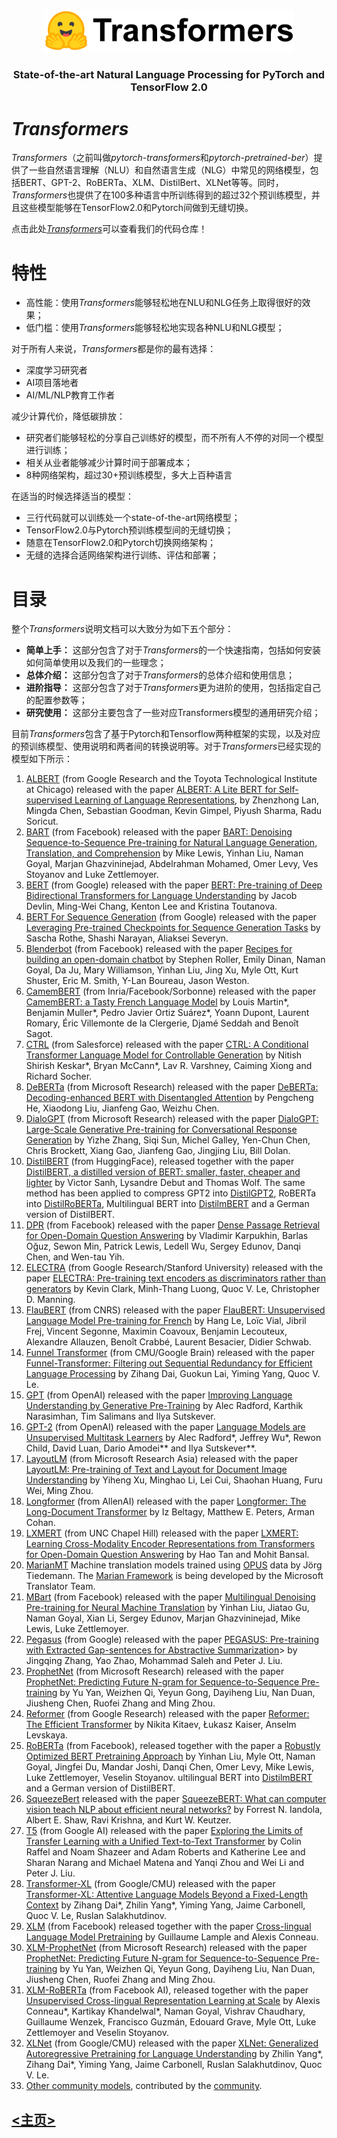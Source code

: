 <p align="center">
    <br>
    <img src="./Images/transformers_logo_name.png" width="400"/>
    <br>
<p>
<h3 align="center">
<p>State-of-the-art Natural Language Processing for PyTorch and TensorFlow 2.0
</h3>

# *Transformers*

*Transformers*（之前叫做*pytorch-transformers*和*pytorch-pretrained-ber*）提供了一些自然语言理解（NLU）和自然语言生成（NLG）中常见的网络模型，包括BERT、GPT-2、RoBERTa、XLM、DistilBert、XLNet等等。同时，*Transformers*也提供了在100多种语言中所训练得到的超过32个预训练模型，并且这些模型能够在TensorFlow2.0和Pytorch间做到无缝切换。

点击此处[*Transformers*](https://github.com/huggingface/transformers)可以查看我们的代码仓库！

# 特性

- 高性能：使用*Transformers*能够轻松地在NLU和NLG任务上取得很好的效果；
- 低门槛：使用*Transformers*能够轻松地实现各种NLU和NLG模型；

对于所有人来说，*Transformers*都是你的最有选择：

- 深度学习研究者
- AI项目落地者
- AI/ML/NLP教育工作者

减少计算代价，降低碳排放：

- 研究者们能够轻松的分享自己训练好的模型，而不所有人不停的对同一个模型进行训练；
- 相关从业者能够减少计算时间于部署成本；
- 8种网络架构，超过30+预训练模型，多大上百种语言

在适当的时候选择适当的模型：

- 三行代码就可以训练处一个state-of-the-art网络模型；
- TensorFlow2.0与Pytorch预训练模型间的无缝切换；
- 随意在TensorFlow2.0和Pytorch切换网络架构；
- 无缝的选择合适网络架构进行训练、评估和部署；

# 目录

整个*Transformers*说明文档可以大致分为如下五个部分：

- **简单上手：** 这部分包含了对于*Transformers*的一个快速指南，包括如何安装如何简单使用以及我们的一些理念；
- **总体介绍：** 这部分包含了对于*Transformers*的总体介绍和使用信息；
- **进阶指导：** 这部分包含了对于*Transformers*更为进阶的使用，包括指定自己的配置参数等；
- **研究使用：** 这部分主要包含了一些对应Transformers模型的通用研究介绍；

目前*Transformers*包含了基于Pytorch和Tensorflow两种框架的实现，以及对应的预训练模型、使用说明和两者间的转换说明等。对于*Transformers*已经实现的模型如下所示：

1. [ALBERT](https://huggingface.co/transformers/master/model_doc/albert.html) (from Google Research and the Toyota Technological Institute at Chicago) released with the paper [ALBERT: A Lite BERT for Self-supervised Learning of Language Representations](https://arxiv.org/abs/1909.11942), by Zhenzhong Lan, Mingda Chen, Sebastian Goodman, Kevin Gimpel, Piyush Sharma, Radu Soricut.
2. [BART](https://huggingface.co/transformers/master/model_doc/bart.html) (from Facebook) released with the paper [BART: Denoising Sequence-to-Sequence Pre-training for Natural Language Generation, Translation, and Comprehension](https://arxiv.org/pdf/1910.13461.pdf) by Mike Lewis, Yinhan Liu, Naman Goyal, Marjan Ghazvininejad, Abdelrahman Mohamed, Omer Levy, Ves Stoyanov and Luke Zettlemoyer.
3. [BERT](https://huggingface.co/transformers/master/model_doc/bert.html) (from Google) released with the paper [BERT: Pre-training of Deep Bidirectional Transformers for Language Understanding](https://arxiv.org/abs/1810.04805) by Jacob Devlin, Ming-Wei Chang, Kenton Lee and Kristina Toutanova.
4. [BERT For Sequence Generation](https://huggingface.co/transformers/master/model_doc/bertgeneration.html) (from Google) released with the paper [Leveraging Pre-trained Checkpoints for Sequence Generation Tasks](https://arxiv.org/abs/1907.12461) by Sascha Rothe, Shashi Narayan, Aliaksei Severyn.
5. [Blenderbot](https://huggingface.co/transformers/master/model_doc/blenderbot.html) (from Facebook) released with the paper [Recipes for building an open-domain chatbot](https://arxiv.org/abs/2004.13637) by Stephen Roller, Emily Dinan, Naman Goyal, Da Ju, Mary Williamson, Yinhan Liu, Jing Xu, Myle Ott, Kurt Shuster, Eric M. Smith, Y-Lan Boureau, Jason Weston.
6. [CamemBERT](https://huggingface.co/transformers/master/model_doc/camembert.html) (from Inria/Facebook/Sorbonne) released with the paper [CamemBERT: a Tasty French Language Model](https://arxiv.org/abs/1911.03894) by Louis Martin*, Benjamin Muller*, Pedro Javier Ortiz Suárez*, Yoann Dupont, Laurent Romary, Éric Villemonte de la Clergerie, Djamé Seddah and Benoît Sagot.
7. [CTRL](https://huggingface.co/transformers/master/model_doc/ctrl.html) (from Salesforce) released with the paper [CTRL: A Conditional Transformer Language Model for Controllable Generation](https://arxiv.org/abs/1909.05858) by Nitish Shirish Keskar*, Bryan McCann*, Lav R. Varshney, Caiming Xiong and Richard Socher.
8. [DeBERTa](https://huggingface.co/transformers/master/model_doc/deberta.html) (from Microsoft Research) released with the paper [DeBERTa: Decoding-enhanced BERT with Disentangled Attention](https://arxiv.org/abs/2006.03654) by Pengcheng He, Xiaodong Liu, Jianfeng Gao, Weizhu Chen.
9. [DialoGPT](https://huggingface.co/transformers/master/model_doc/dialogpt.html) (from Microsoft Research) released with the paper [DialoGPT: Large-Scale Generative Pre-training for Conversational Response Generation](https://arxiv.org/abs/1911.00536) by Yizhe Zhang, Siqi Sun, Michel Galley, Yen-Chun Chen, Chris Brockett, Xiang Gao, Jianfeng Gao, Jingjing Liu, Bill Dolan.
10. [DistilBERT](https://huggingface.co/transformers/master/model_doc/distilbert.html) (from HuggingFace), released together with the paper [DistilBERT, a distilled version of BERT: smaller, faster, cheaper and lighter](https://arxiv.org/abs/1910.01108) by Victor Sanh, Lysandre Debut and Thomas Wolf. The same method has been applied to compress GPT2 into [DistilGPT2](https://github.com/huggingface/transformers/tree/master/examples/distillation), RoBERTa into [DistilRoBERTa](https://github.com/huggingface/transformers/tree/master/examples/distillation), Multilingual BERT into [DistilmBERT](https://github.com/huggingface/transformers/tree/master/examples/distillation) and a German version of DistilBERT.
11. [DPR](https://huggingface.co/transformers/master/model_doc/dpr.html) (from Facebook) released with the paper [Dense Passage Retrieval for Open-Domain Question Answering](https://arxiv.org/abs/2004.04906) by Vladimir Karpukhin, Barlas Oğuz, Sewon Min, Patrick Lewis, Ledell Wu, Sergey Edunov, Danqi Chen, and Wen-tau Yih.
12. [ELECTRA](https://huggingface.co/transformers/master/model_doc/electra.html) (from Google Research/Stanford University) released with the paper [ELECTRA: Pre-training text encoders as discriminators rather than generators](https://arxiv.org/abs/2003.10555) by Kevin Clark, Minh-Thang Luong, Quoc V. Le, Christopher D. Manning.
13. [FlauBERT](https://huggingface.co/transformers/master/model_doc/flaubert.html) (from CNRS) released with the paper [FlauBERT: Unsupervised Language Model Pre-training for French](https://arxiv.org/abs/1912.05372) by Hang Le, Loïc Vial, Jibril Frej, Vincent Segonne, Maximin Coavoux, Benjamin Lecouteux, Alexandre Allauzen, Benoît Crabbé, Laurent Besacier, Didier Schwab.
14. [Funnel Transformer](https://huggingface.co/transformers/master/model_doc/funnel.html) (from CMU/Google Brain) released with the paper [Funnel-Transformer: Filtering out Sequential Redundancy for Efficient Language Processing](https://arxiv.org/abs/2006.03236) by Zihang Dai, Guokun Lai, Yiming Yang, Quoc V. Le.
15. [GPT](https://huggingface.co/transformers/master/model_doc/gpt.html) (from OpenAI) released with the paper [Improving Language Understanding by Generative Pre-Training](https://blog.openai.com/language-unsupervised/) by Alec Radford, Karthik Narasimhan, Tim Salimans and Ilya Sutskever.
16. [GPT-2](https://huggingface.co/transformers/master/model_doc/gpt2.html) (from OpenAI) released with the paper [Language Models are Unsupervised Multitask Learners](https://blog.openai.com/better-language-models/) by Alec Radford*, Jeffrey Wu*, Rewon Child, David Luan, Dario Amodei** and Ilya Sutskever**.
17. [LayoutLM](https://huggingface.co/transformers/master/model_doc/layoutlm.html) (from Microsoft Research Asia) released with the paper [LayoutLM: Pre-training of Text and Layout for Document Image Understanding](https://arxiv.org/abs/1912.13318) by Yiheng Xu, Minghao Li, Lei Cui, Shaohan Huang, Furu Wei, Ming Zhou.
18. [Longformer](https://huggingface.co/transformers/master/model_doc/longformer.html) (from AllenAI) released with the paper [Longformer: The Long-Document Transformer](https://arxiv.org/abs/2004.05150) by Iz Beltagy, Matthew E. Peters, Arman Cohan.
19. [LXMERT](https://huggingface.co/transformers/master/model_doc/lxmert.html) (from UNC Chapel Hill) released with the paper [LXMERT: Learning Cross-Modality Encoder Representations from Transformers for Open-Domain Question Answering](https://arxiv.org/abs/1908.07490) by Hao Tan and Mohit Bansal.
20. [MarianMT](https://huggingface.co/transformers/master/model_doc/marian.html) Machine translation models trained using [OPUS](http://opus.nlpl.eu/) data by Jörg Tiedemann. The [Marian Framework](https://marian-nmt.github.io/) is being developed by the Microsoft Translator Team.
21. [MBart](https://huggingface.co/transformers/master/model_doc/mbart.html) (from Facebook) released with the paper [Multilingual Denoising Pre-training for Neural Machine Translation](https://arxiv.org/abs/2001.08210) by Yinhan Liu, Jiatao Gu, Naman Goyal, Xian Li, Sergey Edunov, Marjan Ghazvininejad, Mike Lewis, Luke Zettlemoyer.
22. [Pegasus](https://huggingface.co/transformers/master/model_doc/pegasus.html) (from Google) released with the paper [PEGASUS: Pre-training with Extracted Gap-sentences for Abstractive Summarization](https://arxiv.org/abs/1912.08777)> by Jingqing Zhang, Yao Zhao, Mohammad Saleh and Peter J. Liu.
23. [ProphetNet](https://huggingface.co/transformers/master/model_doc/prophetnet.html) (from Microsoft Research) released with the paper [ProphetNet: Predicting Future N-gram for Sequence-to-Sequence Pre-training](https://arxiv.org/abs/2001.04063) by Yu Yan, Weizhen Qi, Yeyun Gong, Dayiheng Liu, Nan Duan, Jiusheng Chen, Ruofei Zhang and Ming Zhou.
24. [Reformer](https://huggingface.co/transformers/master/model_doc/reformer.html) (from Google Research) released with the paper [Reformer: The Efficient Transformer](https://arxiv.org/abs/2001.04451) by Nikita Kitaev, Łukasz Kaiser, Anselm Levskaya.
25. [RoBERTa](https://huggingface.co/transformers/master/model_doc/roberta.html) (from Facebook), released together with the paper a [Robustly Optimized BERT Pretraining Approach](https://arxiv.org/abs/1907.11692) by Yinhan Liu, Myle Ott, Naman Goyal, Jingfei Du, Mandar Joshi, Danqi Chen, Omer Levy, Mike Lewis, Luke Zettlemoyer, Veselin Stoyanov. ultilingual BERT into [DistilmBERT](https://github.com/huggingface/transformers/tree/master/examples/distillation) and a German version of DistilBERT.
26. [SqueezeBert](https://huggingface.co/transformers/master/model_doc/squeezebert.html) released with the paper [SqueezeBERT: What can computer vision teach NLP about efficient neural networks?](https://arxiv.org/abs/2006.11316) by Forrest N. Iandola, Albert E. Shaw, Ravi Krishna, and Kurt W. Keutzer.
27. [T5](https://huggingface.co/transformers/master/model_doc/t5.html) (from Google AI) released with the paper [Exploring the Limits of Transfer Learning with a Unified Text-to-Text Transformer](https://arxiv.org/abs/1910.10683) by Colin Raffel and Noam Shazeer and Adam Roberts and Katherine Lee and Sharan Narang and Michael Matena and Yanqi Zhou and Wei Li and Peter J. Liu.
28. [Transformer-XL](https://huggingface.co/transformers/master/model_doc/transformerxl.html) (from Google/CMU) released with the paper [Transformer-XL: Attentive Language Models Beyond a Fixed-Length Context](https://arxiv.org/abs/1901.02860) by Zihang Dai*, Zhilin Yang*, Yiming Yang, Jaime Carbonell, Quoc V. Le, Ruslan Salakhutdinov.
29. [XLM](https://huggingface.co/transformers/master/model_doc/xlm.html) (from Facebook) released together with the paper [Cross-lingual Language Model Pretraining](https://arxiv.org/abs/1901.07291) by Guillaume Lample and Alexis Conneau.
30. [XLM-ProphetNet](https://huggingface.co/transformers/master/model_doc/xlmprophetnet.html) (from Microsoft Research) released with the paper [ProphetNet: Predicting Future N-gram for Sequence-to-Sequence Pre-training](https://arxiv.org/abs/2001.04063) by Yu Yan, Weizhen Qi, Yeyun Gong, Dayiheng Liu, Nan Duan, Jiusheng Chen, Ruofei Zhang and Ming Zhou.
31. [XLM-RoBERTa](https://huggingface.co/transformers/master/model_doc/xlmroberta.html) (from Facebook AI), released together with the paper [Unsupervised Cross-lingual Representation Learning at Scale](https://arxiv.org/abs/1911.02116) by Alexis Conneau*, Kartikay Khandelwal*, Naman Goyal, Vishrav Chaudhary, Guillaume Wenzek, Francisco Guzmán, Edouard Grave, Myle Ott, Luke Zettlemoyer and Veselin Stoyanov.
32. [XLNet](https://huggingface.co/transformers/master/model_doc/xlnet.html) (from Google/CMU) released with the paper [XLNet: Generalized Autoregressive Pretraining for Language Understanding](https://arxiv.org/abs/1906.08237) by Zhilin Yang*, Zihang Dai*, Yiming Yang, Jaime Carbonell, Ruslan Salakhutdinov, Quoc V. Le.
33. [Other community models](https://huggingface.co/models), contributed by the [community](https://huggingface.co/users).



## [<主页>](README.md)  
